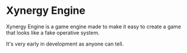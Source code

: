 # Xynergy Engine

Xynergy Engine is a game engine made to make it easy to create a game that looks like a fake operative system.

It's very early in development as anyone can tell.
